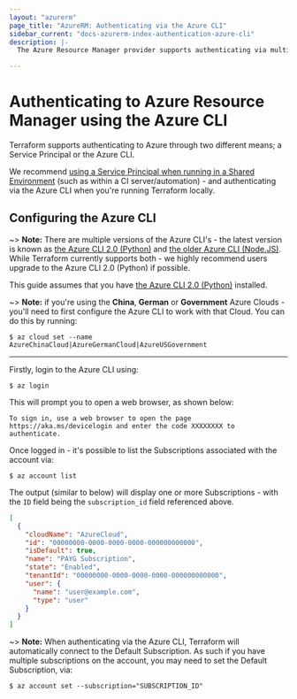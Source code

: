 ```yaml
---
layout: "azurerm"
page_title: "AzureRM: Authenticating via the Azure CLI"
sidebar_current: "docs-azurerm-index-authentication-azure-cli"
description: |-
  The Azure Resource Manager provider supports authenticating via multiple means. This guide will cover using the Azure CLI to authenticate to Azure Resource Manager.

---
```


# Authenticating to Azure Resource Manager using the Azure CLI

Terraform supports authenticating to Azure through two different means; a Service Principal or the Azure CLI.

We recommend [using a Service Principal when running in a Shared Environment](authenticating_via_service_principal.html) (such as within a CI server/automation) - and authenticating via the Azure CLI when you're running Terraform locally.

## Configuring the Azure CLI

~> **Note:** There are multiple versions of the Azure CLI's - the latest version is known as [the Azure CLI 2.0 (Python)](https://github.com/Azure/azure-cli) and [the older Azure CLI (Node.JS)](https://github.com/Azure/azure-xplat-cli). While Terraform currently supports both - we highly recommend users upgrade to the Azure CLI 2.0 (Python) if possible.

This guide assumes that you have [the Azure CLI 2.0 (Python)](https://github.com/Azure/azure-cli) installed.

~> **Note:** if you're using the **China**, **German** or **Government** Azure Clouds - you'll need to first configure the Azure CLI to work with that Cloud.  You can do this by running:

```
$ az cloud set --name AzureChinaCloud|AzureGermanCloud|AzureUSGovernment
```

---

Firstly, login to the Azure CLI using:

```shell
$ az login
```

This will prompt you to open a web browser, as shown below:

```shell
To sign in, use a web browser to open the page https://aka.ms/devicelogin and enter the code XXXXXXXX to authenticate.
```

Once logged in - it's possible to list the Subscriptions associated with the account via:

```shell
$ az account list
```

The output (similar to below) will display one or more Subscriptions - with the `ID` field being the `subscription_id` field referenced above.

```json
[
  {
    "cloudName": "AzureCloud",
    "id": "00000000-0000-0000-0000-000000000000",
    "isDefault": true,
    "name": "PAYG Subscription",
    "state": "Enabled",
    "tenantId": "00000000-0000-0000-0000-000000000000",
    "user": {
      "name": "user@example.com",
      "type": "user"
    }
  }
]
```

~> **Note:** When authenticating via the Azure CLI, Terraform will automatically connect to the Default Subscription. As such if you have multiple subscriptions on the account, you may need to set the Default Subscription, via:

```shell
$ az account set --subscription="SUBSCRIPTION_ID"
```
